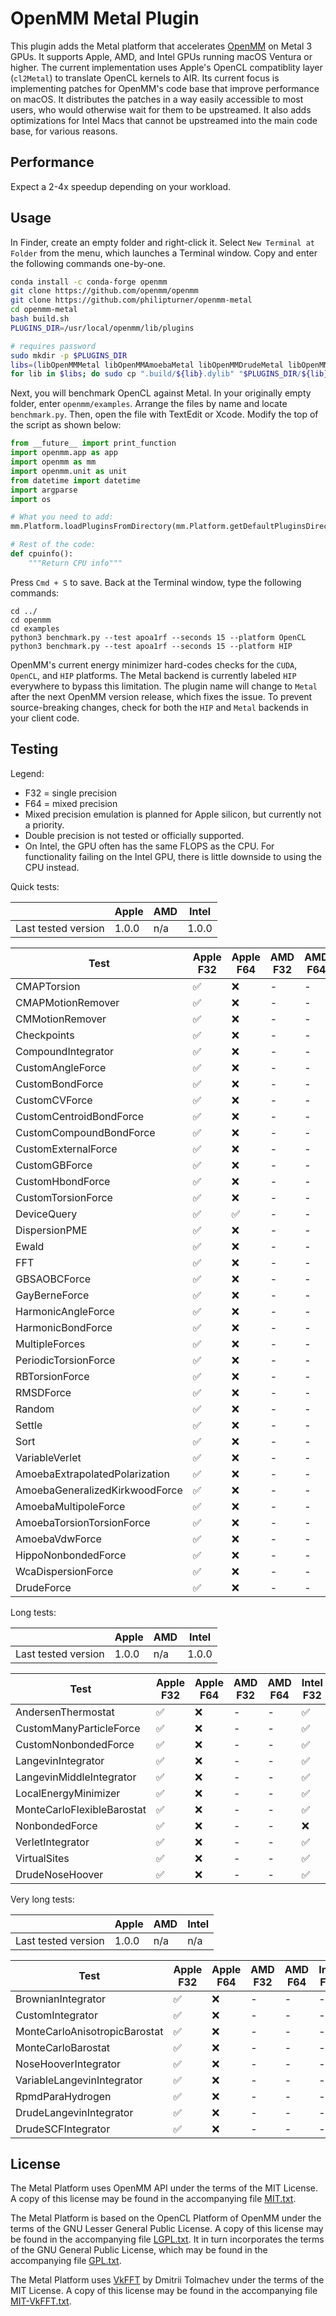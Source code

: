 # OpenMM Metal Plugin

This plugin adds the Metal platform that accelerates [OpenMM](https://openmm.org) on Metal 3 GPUs. It supports Apple, AMD, and Intel GPUs running macOS Ventura or higher. The current implementation uses Apple's OpenCL compatiblity layer (`cl2Metal`) to translate OpenCL kernels to AIR. Its current focus is implementing patches for OpenMM's code base that improve performance on macOS. It distributes the patches in a way easily accessible to most users, who would otherwise wait for them to be upstreamed. It also adds optimizations for Intel Macs that cannot be upstreamed into the main code base, for various reasons.

<!--
> \* The current version supports macOS Monterey. Ventura will only be required after the transition to Metal.

The Metal plugin will eventually transition kernels directly to the Metal API. Doing so enables optimizations like SIMD-group reductions and indirect command buffers, but removes double precision support on AMD GPUs. Before the transition, `double` and/or `mixed` precision will be deactivated. The plugin will eventually use [double-single FP64 emulation](https://andrewthall.org/papers/df64_qf128.pdf) to bring back `mixed`, this time supporting all GPUs.

Another goal is to support machine learning potentials, similar to [openmm-torch](https://github.com/openmm/openmm-torch). This repository should provide a more direct pathway to [MPSGraph](https://developer.apple.com/documentation/metalperformanceshadersgraph), the high-level MLIR compiler harnessed by tensorflow-metal and PyTorch. The plugin should create API (e.g. `MPSGraphForce`) for extracting the `MTLBuffer` backing an OpenMM class. The API should also facilitate construction of `MPSGraphTensor` and `MPSGraphTensorData` instances from the buffer. The ML potential (written in C++) should be made accessible from Swift - the language for using MPSGraph. Swift code will access all other OpenMM APIs through [PythonKit](https://github.com/pvieito/PythonKit).
-->

## Performance

Expect a 2-4x speedup depending on your workload.

## Usage

In Finder, create an empty folder and right-click it. Select `New Terminal at Folder` from the menu, which launches a Terminal window. Copy and enter the following commands one-by-one.

```bash
conda install -c conda-forge openmm
git clone https://github.com/openmm/openmm
git clone https://github.com/philipturner/openmm-metal
cd openmm-metal
bash build.sh
PLUGINS_DIR=/usr/local/openmm/lib/plugins

# requires password
sudo mkdir -p $PLUGINS_DIR
libs=(libOpenMMMetal libOpenMMAmoebaMetal libOpenMMDrudeMetal libOpenMMRPMDMetal)
for lib in $libs; do sudo cp ".build/${lib}.dylib" "$PLUGINS_DIR/${lib}.dylib"; done
```

Next, you will benchmark OpenCL against Metal. In your originally empty folder, enter `openmm/examples`. Arrange the files by name and locate `benchmark.py`. Then, open the file with TextEdit or Xcode. Modify the top of the script as shown below:

```python
from __future__ import print_function
import openmm.app as app
import openmm as mm
import openmm.unit as unit
from datetime import datetime
import argparse
import os

# What you need to add:
mm.Platform.loadPluginsFromDirectory(mm.Platform.getDefaultPluginsDirectory())

# Rest of the code:
def cpuinfo():
    """Return CPU info"""
```

Press `Cmd + S` to save. Back at the Terminal window, type the following commands:

```
cd ../
cd openmm
cd examples
python3 benchmark.py --test apoa1rf --seconds 15 --platform OpenCL
python3 benchmark.py --test apoa1rf --seconds 15 --platform HIP
```

OpenMM's current energy minimizer hard-codes checks for the `CUDA`, `OpenCL`, and `HIP` platforms. The Metal backend is currently labeled `HIP` everywhere to bypass this limitation. The plugin name will change to `Metal` after the next OpenMM version release, which fixes the issue. To prevent source-breaking changes, check for both the `HIP` and `Metal` backends in your client code.

## Testing

Legend:
- F32 = single precision
- F64 = mixed precision
- Mixed precision emulation is planned for Apple silicon, but currently not a priority.
- Double precision is not tested or officially supported.
- On Intel, the GPU often has the same FLOPS as the CPU. For functionality failing on the Intel GPU, there is little downside to using the CPU instead.


<!--

For reference: ✅
For reference: ❌

-->

Quick tests:

|                     | Apple | AMD | Intel |
| ------------------- | ----- | --- | ----- |
| Last tested version | 1.0.0   | n/a | 1.0.0   |

| Test                           | Apple F32 | Apple F64 | AMD F32 | AMD F64 | Intel F32 | Intel F64 |
| ------------------------------ | ----------- | ----------- | --------- | --------- | ----------- | ----------- |
| CMAPTorsion                    | ✅           | ❌           | -         | -         | ✅           | ❌           |
| CMAPMotionRemover              | ✅           | ❌           | -         | -         | ✅           | ❌           |
| CMMotionRemover                | ✅           | ❌           | -         | -         | ✅           | ❌           |
| Checkpoints                    | ✅           | ❌           | -         | -         | ✅           | ❌           |
| CompoundIntegrator             | ✅           | ❌           | -         | -         | ✅           | ❌           |
| CustomAngleForce               | ✅           | ❌           | -         | -         | ✅           | ❌           |
| CustomBondForce                | ✅           | ❌           | -         | -         | ✅           | ❌           |
| CustomCVForce                  | ✅           | ❌           | -         | -         | ✅           | ❌           |
| CustomCentroidBondForce        | ✅           | ❌           | -         | -         | ✅           | ❌           |
| CustomCompoundBondForce        | ✅           | ❌           | -         | -         | ✅           | ❌           |
| CustomExternalForce            | ✅           | ❌           | -         | -         | ✅           | ❌           |
| CustomGBForce                  | ✅           | ❌           | -         | -         | ✅           | ❌           |
| CustomHbondForce               | ✅           | ❌           | -         | -         | ✅           | ❌           |
| CustomTorsionForce             | ✅           | ❌           | -         | -         | ✅           | ❌           |
| DeviceQuery                    | ✅           | ✅           | -         | -         | ✅           | ✅           |
| DispersionPME                  | ✅           | ❌           | -         | -         | ❌           | ❌           |
| Ewald                          | ✅           | ❌           | -         | -         | ❌           | ❌           |
| FFT                            | ✅           | ❌           | -         | -         | ❌           | ❌           |
| GBSAOBCForce                   | ✅           | ❌           | -         | -         | ✅           | ❌           |
| GayBerneForce                  | ✅           | ❌           | -         | -         | ❌           | ❌           |
| HarmonicAngleForce             | ✅           | ❌           | -         | -         | ✅           | ❌           |
| HarmonicBondForce              | ✅           | ❌           | -         | -         | ✅           | ❌           |
| MultipleForces                 | ✅           | ❌           | -         | -         | ✅           | ❌           |
| PeriodicTorsionForce           | ✅           | ❌           | -         | -         | ✅           | ❌           |
| RBTorsionForce                 | ✅           | ❌           | -         | -         | ✅           | ❌           |
| RMSDForce                      | ✅           | ❌           | -         | -         | ✅           | ❌           |
| Random                         | ✅           | ❌           | -         | -         | ✅           | ❌           |
| Settle                         | ✅           | ❌           | -         | -         | ✅           | ❌           |
| Sort                           | ✅           | ❌           | -         | -         | ✅           | ❌           |
| VariableVerlet                 | ✅           | ❌           | -         | -         | ✅           | ❌           |
| AmoebaExtrapolatedPolarization | ✅           | ❌           | -         | -         | ❌           | ❌           |
| AmoebaGeneralizedKirkwoodForce | ✅           | ❌           | -         | -         | ❌           | ❌           |
| AmoebaMultipoleForce           | ✅           | ❌           | -         | -         | ❌           | ❌           |
| AmoebaTorsionTorsionForce      | ✅           | ❌           | -         | -         | ✅           | ❌           |
| AmoebaVdwForce                 | ✅           | ❌           | -         | -         | ✅           | ❌           |
| HippoNonbondedForce            | ✅           | ❌           | -         | -         | ❌           | ❌           |
| WcaDispersionForce             | ✅           | ❌           | -         | -         | ✅           | ❌           |
| DrudeForce                     | ✅           | ❌           | -         | -         | ✅           | ❌           |

Long tests:

|                     | Apple | AMD | Intel |
| ------------------- | ----- | --- | ----- |
| Last tested version | 1.0.0   | n/a | 1.0.0  |

| Test                           | Apple F32 | Apple F64 | AMD F32 | AMD F64 | Intel F32 | Intel F64 |
| ------------------------------ | ----------- | ----------- | --------- | --------- | ----------- | ----------- |
| AndersenThermostat             | ✅           | ❌           | -         | -         | ✅           | ❌           |
| CustomManyParticleForce        | ✅           | ❌           | -         | -         | ✅           | ❌           |
| CustomNonbondedForce           | ✅           | ❌           | -         | -         | ✅           | ❌           |
| LangevinIntegrator             | ✅           | ❌           | -         | -         | ✅           | ❌           |
| LangevinMiddleIntegrator       | ✅           | ❌           | -         | -         | ✅           | ❌           |
| LocalEnergyMinimizer           | ✅           | ❌           | -         | -         | ✅           | ❌           |
| MonteCarloFlexibleBarostat     | ✅           | ❌           | -         | -         | ✅           | ❌           |
| NonbondedForce                 | ✅           | ❌           | -         | -         | ❌           | ❌           |
| VerletIntegrator               | ✅           | ❌           | -         | -         | ✅           | ❌           |
| VirtualSites                   | ✅           | ❌           | -         | -         | ✅           | ❌           |
| DrudeNoseHoover                | ✅           | ❌           | -         | -         | ✅           | ❌           |

Very long tests:

|                     | Apple | AMD | Intel |
| ------------------- | ----- | --- | ----- |
| Last tested version | 1.0.0   | n/a | n/a   |


| Test                           | Apple F32 | Apple F64 | AMD F32 | AMD F64 | Intel F32 | Intel F64 |
| ------------------------------ | ----------- | ----------- | --------- | --------- | ----------- | ----------- |
| BrownianIntegrator             | ✅           | ❌           | -         | -         | -           | -           |
| CustomIntegrator               | ✅           | ❌           | -         | -         | -           | -           |
| MonteCarloAnisotropicBarostat  | ✅           | ❌           | -         | -         | -           | -           |
| MonteCarloBarostat             | ✅           | ❌           | -         | -         | -           | -           |
| NoseHooverIntegrator           | ✅           | ❌           | -         | -         | -           | -           |
| VariableLangevinIntegrator     | ✅           | ❌           | -         | -         | -           | -           |
| RpmdParaHydrogen               | ✅           | ❌           | -         | -         | -           | -           |
| DrudeLangevinIntegrator        | ✅           | ❌           | -         | -         | -           | -           |
| DrudeSCFIntegrator             | ✅           | ❌           | -         | -         | -           | -           |

## License

The Metal Platform uses OpenMM API under the terms of the MIT License.  A copy of this license may
be found in the accompanying file [MIT.txt](licenses/MIT.txt).

The Metal Platform is based on the OpenCL Platform of OpenMM under the terms of the GNU Lesser General
Public License.  A copy of this license may be found in the accompanying file
[LGPL.txt](licenses/LGPL.txt).  It in turn incorporates the terms of the GNU General Public
License, which may be found in the accompanying file [GPL.txt](licenses/GPL.txt).

The Metal Platform uses [VkFFT](https://github.com/DTolm/VkFFT) by Dmitrii Tolmachev under the terms
of the MIT License.  A copy of this license may be found in the accompanying file
[MIT-VkFFT.txt](licenses/MIT-VkFFT.txt).
